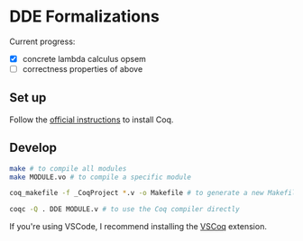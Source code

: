# DDE Formalizations

Current progress:
- [x] concrete lambda calculus opsem
- [ ] correctness properties of above

## Set up

Follow the [official instructions](https://coq.inria.fr/download) to install Coq.

## Develop

```sh
make # to compile all modules
make MODULE.vo # to compile a specific module

coq_makefile -f _CoqProject *.v -o Makefile # to generate a new Makefile when adding new modules

coqc -Q . DDE MODULE.v # to use the Coq compiler directly
```

If you're using VSCode, I recommend installing the
[VSCoq](https://marketplace.visualstudio.com/items?itemName=maximedenes.vscoq)
extension.
